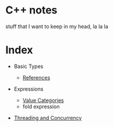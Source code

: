# C++ notes
stuff that I want to keep in my head, la la la


# Index
- Basic Types
  - [References](https://github.com/wiertek/CppNotes/blob/master/doc/References.md)
- Expressions
  - [Value Categories](./doc/ValueCategories.md)
  - fold expression

- [Threading and Concurrency](https://github.com/wiertek/CppNotes/blob/master/doc/Concurrency.md)
